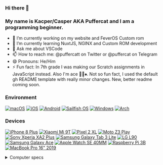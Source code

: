 ### Hi there 👋
### My name is Kacper/Casper AKA Puffercat and I am a programming beginner.

<!--
**KZacharski/KZacharski** is a ✨ _special_ ✨ repository because its `README.md` (this file) appears on your GitHub profile.

Here are some ideas to get you started:
-->

- 🔭 I’m currently working on my website and FeverOS Custom rom
- 🌱 I’m currently learning NuxtJS, NGINX and Custom ROM development
- 💬 Ask me about VSCode
- 📫 How to reach me: @puffercatt on Twitter or @puffercat on Telegram
- 😄 Pronouns: He/Him
- ⚡ Fun fact: In 7th grade I was making our Scratch assignments in JavaScript instead. Also I'm ace 🏳️‍🌈♠️. Not so fun fact, I used the default gh README template with really minor changes. New, better readme coming soon.

### Environment
[![macOS](https://img.shields.io/badge/macOS-000000?style=for-the-badge&logo=macOS&logoColor=FFFFFF&labelColor=000000)](https://www.apple.com/macos/monterey/)
[![iOS](https://img.shields.io/badge/iOS-000000?style=for-the-badge&logo=apple&logoColor=FFFFFF&labelColor=000000)](https://www.apple.com/ios/ios-15/)
[![Android](https://img.shields.io/badge/Android-3DDC84?style=for-the-badge&logo=android&logoColor=FFFFFF&labelColor=3DDC84)](https://www.android.com/android-11/)
[![Sailfish OS](https://img.shields.io/badge/Sailfish_OS-163763?style=for-the-badge&logo=linux&logoColor=FFFFFF&labelColor=163763)](https://sailfishos.org/)
[![Windows](https://img.shields.io/badge/Windows-0078D6?style=for-the-badge&logo=windows95&logoColor=FFFFFF&labelColor=0078D6)](https://www.microsoft.com/en-us/windows/windows-11)
[![Arch](https://img.shields.io/badge/Arch-1793D1?style=for-the-badge&logo=archlinux&logoColor=FFFFFF&labelColor=1793D1)](https://archlinux.org)

### Devices
[![iPhone 8 Plus](https://img.shields.io/badge/iPhone_8_Plus-000000?style=for-the-badge&logo=apple&logoColor=FFFFFF&labelColor=000000)](https://support.apple.com/kb/SP768)
[![Xiaomi Mi 9T](https://img.shields.io/badge/Mi_9T-FF6900?style=for-the-badge&logo=xiaomi&logoColor=FFFFFF&labelColor=FF6900)](https://www.gsmarena.com/xiaomi_mi_9t-9738.php)
[![Pixel 2 XL](https://img.shields.io/badge/Pixel_2_XL-4285F4?style=for-the-badge&logo=google&logoColor=FFFFFF&labelColor=4285F4)](https://www.gsmarena.com/google_pixel_2_xl-8720.php)
[![Moto Z3 Play](https://img.shields.io/badge/Moto_Z3_Play-E1140A?style=for-the-badge&logo=motorola&logoColor=FFFFFF&labelColor=E1140A)](https://www.gsmarena.com/motorola_moto_z3_play-9003.php)
[![Sony Xperia XA2 Plus](https://img.shields.io/badge/Xperia_XA2_Plus-FFFFFF?style=for-the-badge&logo=sony&logoColor=000000&labelColor=FFFFFF)](https://www.gsmarena.com/sony_xperia_xa2_plus-9268.php)
[![Samsung Galaxy Tab 3 Lite](https://img.shields.io/badge/Samsung_Galaxy_Tab_3_Lite-1428A0?style=for-the-badge&logo=samsung&logoColor=FFFFFF&labelColor=1428A0)](https://www.gsmarena.com/samsung_galaxy_tab_3_lite_7_0-5969.php)
[![LG L90](https://img.shields.io/badge/LG_L90-A50034?style=for-the-badge&logo=lg&logoColor=FFFFFF&labelColor=A50034)](https://www.gsmarena.com/lg_l90_d405-6100.php)
[![Samsung Galaxy Ace](https://img.shields.io/badge/Samsung_Galaxy_Ace-1428A0?style=for-the-badge&logo=samsung&logoColor=FFFFFF&labelColor=1428A0)](https://www.gsmarena.com/samsung_galaxy_ace_s5830i-4664.php)
[![Apple Watch SE 40MM](https://img.shields.io/badge/Apple_Watch_SE_40MM-000000?style=for-the-badge&logo=apple&logoColor=FFFFFF&labelColor=000000)](https://www.apple.com/shop/buy-watch/apple-watch-se/40mm-gps-space-gray-aluminum-abyss-blue-braided-solo-loop-size-1-se)
[![Raspberry Pi 3B](https://img.shields.io/badge/Raspberry_Pi_3B-A22846?style=for-the-badge&logo=raspberrypi&logoColor=FFFFFF&labelColor=A22846)](https://www.raspberrypi.com/products/raspberry-pi-3-model-b/)
[![MacBook Pro 16" 2019](https://img.shields.io/badge/MacBook_Pro_16"_2019-000000?style=for-the-badge&logo=apple&logoColor=FFFFFF&labelColor=000000)](https://support.apple.com/kb/SP809)

<details>
  <summary>Computer specs</summary>
     * With some<br>
     * Sub bullets
</details>
